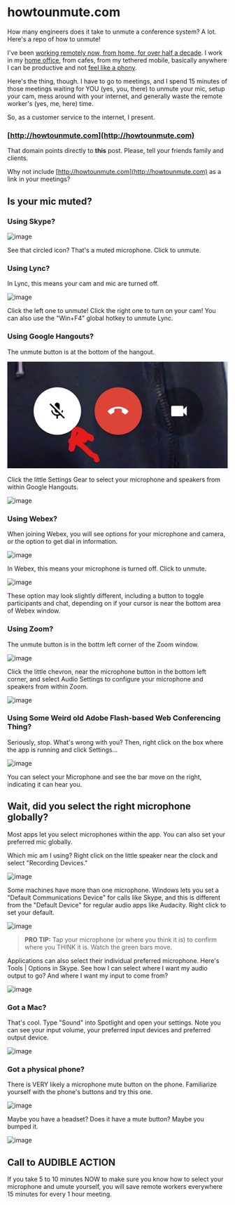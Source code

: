 # howtounmute.com
How many engineers does it take to unmute a conference system? A lot. Here's a repo of how to unmute!

I've been [working remotely now, from home, for over half a decade](CategoryView.aspx?category=Remote+Work). I work in my [home office](NewJobNewHouseNewBabyAndDesigningATotallyNewHomeOffice.aspx), from cafes, from my tethered mobile, basically anywhere I can be productive and not [feel like a phony](exploringimpostorsyndromeintechnologysxsw15.aspx).

Here's the thing, though. I have to go to meetings, and I spend 15 minutes of those meetings waiting for YOU (yes, you, there) to unmute your mic, setup your cam, mess around with your internet, and generally waste the remote worker's (yes, me, here) time.

So, as a customer service to the internet, I present.

### [http://howtounmute.com](http://howtounmute.com)

That domain points directly to <font style="font-weight: bold;">this</font> post. Please, tell your friends family and clients.

Why not include [http://howtounmute.com](http://howtounmute.com) as a link in your meetings?

## Is your mic muted?

<a name="Skype"></a>

### Using Skype?

![image](images/skype.png "Skype Desktop")

See that circled icon? That's a muted microphone. Click to unmute.

<a name="Lync"></a>

### Using Lync?

In Lync, this means your cam and mic are turned off.

![image](images/lync.png "Lync")

Click the left one to unmute! Click the right one to turn on your cam! You can also use the "Win+F4" global hotkey to unmute Lync.

<a name="Hangouts"></a>

### Using Google Hangouts?

The unmute button is at the bottom of the hangout.

![image](images/hangouts.png "Google Hangouts")

Click the little Settings Gear to select your microphone and speakers from within Google Hangouts.

![image](images/hangoutssettings.png "Hangouts Settings")

<a name="Webex"></a>

### Using Webex?

When joining Webex, you will see options for your microphone and camera, or the option to get dial in information.

![image](images/webexjoin.png "Webex Join Settings")

In Webex, this means your microphone is turned off. Click to unmute.

![image](images/webexmuted.png "Webex")

These option may look slightly different, including a button to toggle participants and chat, depending on if your cursor is near the bottom area of Webex window.

<a name="Zoom"></a>

### Using Zoom?

The unmute button is in the bottm left corner of the Zoom window.

![image](images/zoom.png "Zoom")

Click the little chevron, near the microphone button in the bottom left corner, and select Audio Settings to configure your microphone and speakers from within Zoom.

![image](images/zoomsettings.png "Zoom Settings")


<a name="Flash"></a>

### Using Some Weird old Adobe Flash-based Web Conferencing Thing?

Seriously, stop. What's wrong with you? Then, right click on the box where the app is running and click Settings...

![image](images/flash.png "Flash")

You can select your Microphone and see the bar move on the right, indicating it can hear you.

## Wait, did you select the right microphone globally?

Most apps let you select microphones within the app. You can also set your preferred mic globally.

Which mic am I using? Right click on the little speaker near the clock and select "Recording Devices."

![image](images/windows.png "windows")

Some machines have more than one microphone. Windows lets you set a "Default Communications Device" for calls like Skype, and this is different from the "Default Device" for regular audio apps like Audacity. Right click to set your default.

![image](images/windowssoundpanel.png "Windows Sound Panel")

> **PRO TIP:** Tap your microphone (or where you think it is) to confirm where you THINK it is. Watch the green bars move.

Applications can also select their individual preferred microphone. Here's Tools | Options in Skype. See how I can select where I want my audio output to go? And where I want my input to come from?

![image](images/skypeaudio.png "image")

<a name="Mac"></a>

### Got a Mac?

That's cool. Type "Sound" into Spotlight and open your settings. Note you can see your input volume, your preferred input devices and preferred output device.

![image](images/macaudio.png "Mac")

<a name="Phone"></a>

### Got a physical phone?

There is VERY likely a microphone mute button on the phone. Familiarize yourself with the phone's buttons and try this one.

![image](images/mutesymbol.png "Mute Symbol")

Maybe you have a headset? Does it have a mute button? Maybe you bumped it.

![image](images/usbbuttons.jpg "USB Buttons")

## Call to AUDIBLE ACTION

If you take 5 to 10 minutes NOW to make sure you know how to select your microphone and umute yourself, you will save remote workers everywhere 15 minutes for every 1 hour meeting.
